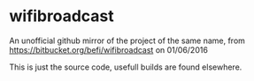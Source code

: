 # wifibroadcast
An unofficial github mirror of the project of the same name, from https://bitbucket.org/befi/wifibroadcast on 01/06/2016

This is just the source code, usefull builds are found elsewhere.
